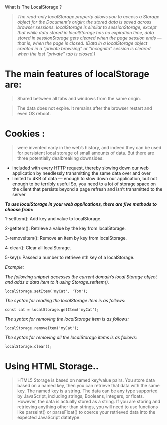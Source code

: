 What Is The LocalStorage ?

> *The read-only localStorage property allows you to access a Storage object for the Document’s origin; the stored data is saved across browser sessions. localStorage is similar to sessionStorage, except that while data stored in localStorage has no expiration time, data stored in sessionStorage gets cleared when the page session ends — that is, when the page is closed. (Data in a localStorage object created in a “private browsing” or “incognito” session is cleared when the last “private” tab is closed.)*



# The main features of localStorage are:

> Shared between all tabs and windows from the same origin.

> The data does not expire. It remains after the browser restart and even OS reboot.


# Cookies :
> were invented early in the web’s history, and indeed they can be used for persistent local storage of small amounts of data. But there are three potentially dealbreaking downsides:

- included with every HTTP request, thereby slowing down our web application by needlessly transmitting the same data over and over
- limited to 4KB of data — enough to slow down our application, but not enough to be terribly useful So, you need to a lot of storage space on the client that persists beyond a page refresh and isn’t transmitted to the server




***To use localStorage in your web applications, there are five methods to choose from:***

1-setItem(): Add key and value to localStorage.

2-getItem(): Retrieve a value by the key from localStorage.

3-removeItem(): Remove an item by key from localStorage.

4-clear(): Clear all localStorage.

5-key(): Passed a number to retrieve nth key of a localStorage.


*Example:*

*The following snippet accesses the current domain’s local Storage object and adds a data item to it using Storage.setItem().*

`localStorage.setItem('myCat', 'Tom');`

*The syntax for reading the localStorage item is as follows:*

`const cat = localStorage.getItem('myCat');`

*The syntax for removing the localStorage item is as follows:*

`localStorage.removeItem('myCat');`

*The syntax for removing all the localStorage items is as follows:*

`localStorage.clear();`





# Using HTML Storage..

> HTML5 Storage is based on named key/value pairs. You store data based on a named key, then you can retrieve that data with the same key. The named key is a string. The data can be any type supported by JavaScript, including strings, Booleans, integers, or floats. However, the data is actually stored as a string. If you are storing and retrieving anything other than strings, you will need to use functions like parseInt() or parseFloat() to coerce your retrieved data into the expected JavaScript datatype.

